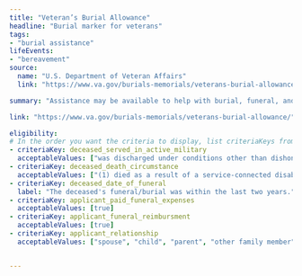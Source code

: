 ```yaml
---
title: "Veteran’s Burial Allowance"
headline: "Burial marker for veterans"
tags: 
- "burial assistance"
lifeEvents: 
- "bereavement"
source:
  name: "U.S. Department of Veteran Affairs"
  link: "https://www.va.gov/burials-memorials/veterans-burial-allowance/"

summary: "Assistance may be available to help with burial, funeral, and transportation costs of a deceased veteran."

link: "https://www.va.gov/burials-memorials/veterans-burial-allowance/"

eligibility:
# In the order you want the criteria to display, list criteriaKeys from the csv here, each followed by a comma-separated list of which values indicate eligibility for that criteria. Wrap individual values in quotes if they have inner commas.
- criteriaKey: deceased_served_in_active_military
  acceptableValues: ["was discharged under conditions other than dishonorable"]
- criteriaKey: deceased_death_circumstance
  acceptableValues: ["(1) died as a result of a service-connected disability", "(2) died while receiving or traveling to receive VA care", "(3) died while eligible, pending to receive or receiving VA compensation / pension"]
- criteriaKey: deceased_date_of_funeral
  label: "The deceased's funeral/burial was within the last two years."
- criteriaKey: applicant_paid_funeral_expenses
  acceptableValues: [true]
- criteriaKey: applicant_funeral_reimbursment
  acceptableValues: [true]
- criteriaKey: applicant_relationship
  acceptableValues: ["spouse", "child", "parent", "other family member", "personal or official representative"]


---
```



